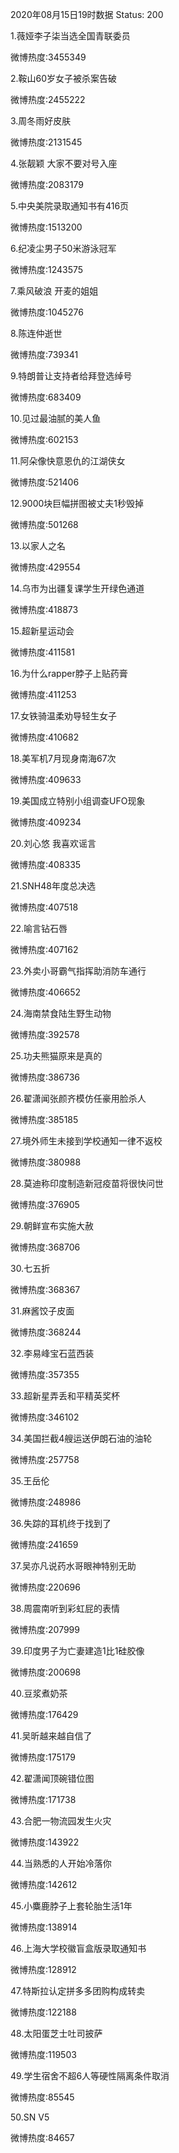 2020年08月15日19时数据
Status: 200

1.薇娅李子柒当选全国青联委员

微博热度:3455349

2.鞍山60岁女子被杀案告破

微博热度:2455222

3.周冬雨好皮肤

微博热度:2131545

4.张靓颖 大家不要对号入座

微博热度:2083179

5.中央美院录取通知书有416页

微博热度:1513200

6.纪凌尘男子50米游泳冠军

微博热度:1243575

7.乘风破浪 开麦的姐姐

微博热度:1045276

8.陈连仲逝世

微博热度:739341

9.特朗普让支持者给拜登选绰号

微博热度:683409

10.见过最油腻的美人鱼

微博热度:602153

11.阿朵像快意恩仇的江湖侠女

微博热度:521406

12.9000块巨幅拼图被丈夫1秒毁掉

微博热度:501268

13.以家人之名

微博热度:429554

14.乌市为出疆复课学生开绿色通道

微博热度:418873

15.超新星运动会

微博热度:411581

16.为什么rapper脖子上贴药膏

微博热度:411253

17.女铁骑温柔劝导轻生女子

微博热度:410682

18.美军机7月现身南海67次

微博热度:409633

19.美国成立特别小组调查UFO现象

微博热度:409234

20.刘心悠 我喜欢谣言

微博热度:408335

21.SNH48年度总决选

微博热度:407518

22.喻言钻石唇

微博热度:407162

23.外卖小哥霸气指挥助消防车通行

微博热度:406652

24.海南禁食陆生野生动物

微博热度:392578

25.功夫熊猫原来是真的

微博热度:386736

26.翟潇闻张颜齐模仿任豪用脸杀人

微博热度:385185

27.境外师生未接到学校通知一律不返校

微博热度:380988

28.莫迪称印度制造新冠疫苗将很快问世

微博热度:376905

29.朝鲜宣布实施大赦

微博热度:368706

30.七五折

微博热度:368367

31.麻酱饺子皮面

微博热度:368244

32.李易峰宝石蓝西装

微博热度:357355

33.超新星弄丢和平精英奖杯

微博热度:346102

34.美国拦截4艘运送伊朗石油的油轮

微博热度:257758

35.王岳伦

微博热度:248986

36.失踪的耳机终于找到了

微博热度:241659

37.吴亦凡说药水哥眼神特别无助

微博热度:220696

38.周震南听到彩虹屁的表情

微博热度:207999

39.印度男子为亡妻建造1比1硅胶像

微博热度:200698

40.豆浆煮奶茶

微博热度:176429

41.吴昕越来越自信了

微博热度:175179

42.翟潇闻顶碗错位图

微博热度:171738

43.合肥一物流园发生火灾

微博热度:143922

44.当熟悉的人开始冷落你

微博热度:142612

45.小麋鹿脖子上套轮胎生活1年

微博热度:138914

46.上海大学校徽盲盒版录取通知书

微博热度:128912

47.特斯拉认定拼多多团购构成转卖

微博热度:122188

48.太阳蛋芝士吐司披萨

微博热度:119503

49.学生宿舍不超6人等硬性隔离条件取消

微博热度:85545

50.SN V5

微博热度:84657

